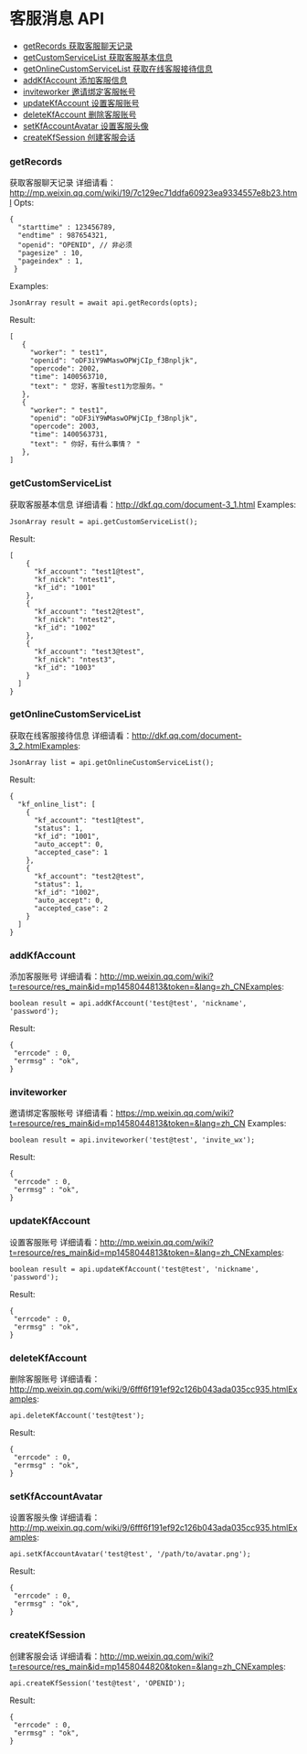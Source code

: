 # 客服消息 API


- [getRecords 获取客服聊天记录](getRecords)
- [getCustomServiceList 获取客服基本信息](getCustomServiceList)
- [getOnlineCustomServiceList 获取在线客服接待信息](getIp)
- [addKfAccount 添加客服信息](addKfAccount)
- [inviteworker 邀请绑定客服帐号](inviteworker)
- [updateKfAccount 设置客服账号](updateKfAccount)
- [deleteKfAccount 删除客服账号](deleteKfAccount)
- [setKfAccountAvatar 设置客服头像](setKfAccountAvatar)
- [createKfSession 创建客服会话](createKfSession)


### getRecords
获取客服聊天记录
详细请看：http://mp.weixin.qq.com/wiki/19/7c129ec71ddfa60923ea9334557e8b23.html
Opts:
```
{
  "starttime" : 123456789,
  "endtime" : 987654321,
  "openid": "OPENID", // 非必须
  "pagesize" : 10,
  "pageindex" : 1,
 }
 ```
Examples:
 ```
 JsonArray result = await api.getRecords(opts);
 ```
 Result:
 ```
 [
    {
      "worker": " test1",
      "openid": "oDF3iY9WMaswOPWjCIp_f3Bnpljk",
      "opercode": 2002,
      "time": 1400563710,
      "text": " 您好，客服test1为您服务。"
    },
    {
      "worker": " test1",
      "openid": "oDF3iY9WMaswOPWjCIp_f3Bnpljk",
      "opercode": 2003,
      "time": 1400563731,
      "text": " 你好，有什么事情？ "
    },
]
```

### getCustomServiceList
获取客服基本信息
详细请看：http://dkf.qq.com/document-3_1.html
Examples:
```
JsonArray result = api.getCustomServiceList();
```
Result:
```
[
    {
      "kf_account": "test1@test",
      "kf_nick": "ntest1",
      "kf_id": "1001"
    },
    {
      "kf_account": "test2@test",
      "kf_nick": "ntest2",
      "kf_id": "1002"
    },
    {
      "kf_account": "test3@test",
      "kf_nick": "ntest3",
      "kf_id": "1003"
    }
  ]
}
```

### getOnlineCustomServiceList
获取在线客服接待信息
详细请看：http://dkf.qq.com/document-3_2.htmlExamples:
```
JsonArray list = api.getOnlineCustomServiceList();
```
Result:
```
{
  "kf_online_list": [
    {
      "kf_account": "test1@test",
      "status": 1,
      "kf_id": "1001",
      "auto_accept": 0,
      "accepted_case": 1
    },
    {
      "kf_account": "test2@test",
      "status": 1,
      "kf_id": "1002",
      "auto_accept": 0,
      "accepted_case": 2
    }
  ]
}
```


### addKfAccount
添加客服账号
详细请看：http://mp.weixin.qq.com/wiki?t=resource/res_main&id=mp1458044813&token=&lang=zh_CNExamples:
```
boolean result = api.addKfAccount('test@test', 'nickname', 'password');
```
Result:
```
{
 "errcode" : 0,
 "errmsg" : "ok",
}
```

### inviteworker
邀请绑定客服帐号
详细请看：https://mp.weixin.qq.com/wiki?t=resource/res_main&id=mp1458044813&token=&lang=zh_CN
Examples:
```
boolean result = api.inviteworker('test@test', 'invite_wx');
```
Result:
```
{
 "errcode" : 0,
 "errmsg" : "ok",
}
```


### updateKfAccount
设置客服账号
详细请看：http://mp.weixin.qq.com/wiki?t=resource/res_main&id=mp1458044813&token=&lang=zh_CNExamples:
```
boolean result = api.updateKfAccount('test@test', 'nickname', 'password');
```
Result:
```
{
 "errcode" : 0,
 "errmsg" : "ok",
}
```

### deleteKfAccount
删除客服账号
详细请看：http://mp.weixin.qq.com/wiki/9/6fff6f191ef92c126b043ada035cc935.htmlExamples:
```
api.deleteKfAccount('test@test');
```
Result:
```
{
 "errcode" : 0,
 "errmsg" : "ok",
}
```


### setKfAccountAvatar
设置客服头像
详细请看：http://mp.weixin.qq.com/wiki/9/6fff6f191ef92c126b043ada035cc935.htmlExamples:
```
api.setKfAccountAvatar('test@test', '/path/to/avatar.png');
```
Result:
```
{
 "errcode" : 0,
 "errmsg" : "ok",
}
```

### createKfSession
创建客服会话
详细请看：http://mp.weixin.qq.com/wiki?t=resource/res_main&id=mp1458044820&token=&lang=zh_CNExamples:
```
api.createKfSession('test@test', 'OPENID');
```
Result:
```
{
 "errcode" : 0,
 "errmsg" : "ok",
}
```
